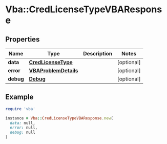 # Vba::CredLicenseTypeVBAResponse

## Properties

| Name | Type | Description | Notes |
| ---- | ---- | ----------- | ----- |
| **data** | [**CredLicenseType**](CredLicenseType.md) |  | [optional] |
| **error** | [**VBAProblemDetails**](VBAProblemDetails.md) |  | [optional] |
| **debug** | [**Debug**](Debug.md) |  | [optional] |

## Example

```ruby
require 'vba'

instance = Vba::CredLicenseTypeVBAResponse.new(
  data: null,
  error: null,
  debug: null
)
```

